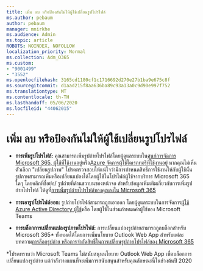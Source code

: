 ```yaml
---
title: เพิ่ม ลบ หรือป้องกันไม่ให้ผู้ใช้เปลี่ยนรูปโปรไฟล์
ms.author: pebaum
author: pebaum
manager: mnirkhe
ms.audience: Admin
ms.topic: article
ROBOTS: NOINDEX, NOFOLLOW
localization_priority: Normal
ms.collection: Adm_O365
ms.custom:
- "9001499"
- "3552"
ms.openlocfilehash: 3165cd1180cf1c1716692d270e27b1ba9e675c8f
ms.sourcegitcommit: d1aad215f8aa636ba89c93a13a0c9d90e997f752
ms.translationtype: MT
ms.contentlocale: th-TH
ms.lasthandoff: 05/06/2020
ms.locfileid: "44062015"
---
```

# <a name="add-remove-or-prevent-users-from-changing-profile-photos"></a>เพิ่ม ลบ หรือป้องกันไม่ให้ผู้ใช้เปลี่ยนรูปโปรไฟล์

- **การเพิ่มรูปโปรไฟล์:** คุณสามารถเพิ่มรูปถ่ายโปรไฟล์โดยผู้ดูแลระบบใน[ศูนย์การจัดการ Microsoft 365, ผู้ใช้ที่ใช้งานอยู่](https://admin.microsoft.com/Adminportal/Home?source=applauncher#/users)หรือ[Azure จัดการผู้ใช้ไดเรกทอรีที่ใช้งานอยู่](https://portal.azure.com/#blade/Microsoft_AAD_IAM/UsersManagementMenuBlade/AllUsers)  หากคุณไม่เห็นตัวเลือก "เปลี่ยนรูปภาพ" โปรดตรวจสอบให้แน่ใจว่ามีการกําหนดสิทธิ์การใช้งานให้กับผู้ใช้นั้น รูปภาพสามารถเพิ่มหรือเปลี่ยนแปลงได้โดยผู้ใช้ในโปรไฟล์ผู้ใช้จากบริการ Microsoft 365 ใดๆ โดยคลิกที่ชื่อย่อ/ รูปถ่ายที่ด้านขวาบนของหน้าจอ สําหรับข้อมูลเพิ่มเติมเกี่ยวกับการเพิ่มรูปถ่ายโปรไฟล์ ให้ดูที่[การเพิ่มรูปถ่ายโปรไฟล์ของคุณลงใน Microsoft 365](https://support.office.com/article/add-your-profile-photo-to-office-365-2eaf93fd-b3f1-43b9-9cdc-bdcd548435b7)

- **การเอารูปโปรไฟล์ออก:** รูปถ่ายโปรไฟล์สามารถถูกเอาออก โดยผู้ดูแลระบบในการจัดการ[ผู้ใช้ Azure Active Directory ผู้ใช้](https://portal.azure.com/#blade/Microsoft_AAD_IAM/UsersManagementMenuBlade/AllUsers)หรือ โดยผู้ใช้ในส่วนกําหนดค่าผู้ใช้ของ Microsoft Teams

- **การบล็อกการเปลี่ยนแปลงรูปภาพโปรไฟล์:** การเปลี่ยนแปลงรูปถ่ายสามารถถูกบล็อกสําหรับ Microsoft 365* ทั้งหมดได้โดยการเพิ่มนโยบาย Outlook Web App สําหรับแต่ละบทความ[การล็อกรูปถ่าย หรือการจํากัดสิทธิ์ในการเปลี่ยนรูปถ่ายโปรไฟล์ของ Microsoft 365](https://answers.microsoft.com/msoffice/forum/msoffice_o365admin-mso_manage/locking-photos-or-restricting-permissions-to/1d19ae4f-de5d-4c3d-a0ad-4b8b8ac32e3d)

*โปรดทราบว่า Microsoft Teams ไม่สนับสนุนนโยบาย Outlook Web App เพื่อบล็อกการเปลี่ยนแปลงรูปถ่าย แต่กําลังวางแผนที่จะเพิ่มการสนับสนุนสําหรับคุณลักษณะนี้ในช่วงต้นปี 2020
